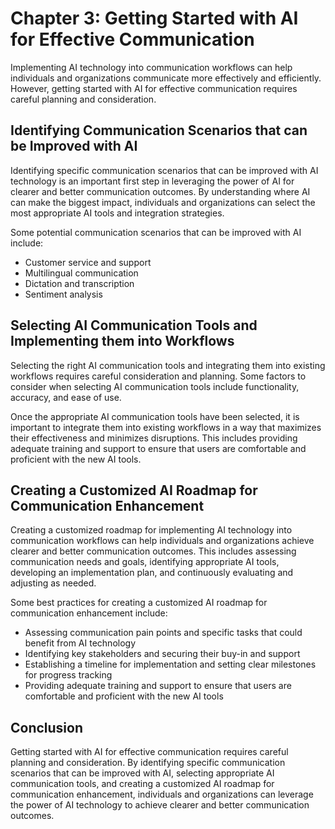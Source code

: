 Chapter 3: Getting Started with AI for Effective Communication
==============================================================

Implementing AI technology into communication workflows can help individuals and organizations communicate more effectively and efficiently. However, getting started with AI for effective communication requires careful planning and consideration.

Identifying Communication Scenarios that can be Improved with AI
----------------------------------------------------------------

Identifying specific communication scenarios that can be improved with AI technology is an important first step in leveraging the power of AI for clearer and better communication outcomes. By understanding where AI can make the biggest impact, individuals and organizations can select the most appropriate AI tools and integration strategies.

Some potential communication scenarios that can be improved with AI include:

* Customer service and support
* Multilingual communication
* Dictation and transcription
* Sentiment analysis

Selecting AI Communication Tools and Implementing them into Workflows
---------------------------------------------------------------------

Selecting the right AI communication tools and integrating them into existing workflows requires careful consideration and planning. Some factors to consider when selecting AI communication tools include functionality, accuracy, and ease of use.

Once the appropriate AI communication tools have been selected, it is important to integrate them into existing workflows in a way that maximizes their effectiveness and minimizes disruptions. This includes providing adequate training and support to ensure that users are comfortable and proficient with the new AI tools.

Creating a Customized AI Roadmap for Communication Enhancement
--------------------------------------------------------------

Creating a customized roadmap for implementing AI technology into communication workflows can help individuals and organizations achieve clearer and better communication outcomes. This includes assessing communication needs and goals, identifying appropriate AI tools, developing an implementation plan, and continuously evaluating and adjusting as needed.

Some best practices for creating a customized AI roadmap for communication enhancement include:

* Assessing communication pain points and specific tasks that could benefit from AI technology
* Identifying key stakeholders and securing their buy-in and support
* Establishing a timeline for implementation and setting clear milestones for progress tracking
* Providing adequate training and support to ensure that users are comfortable and proficient with the new AI tools

Conclusion
----------

Getting started with AI for effective communication requires careful planning and consideration. By identifying specific communication scenarios that can be improved with AI, selecting appropriate AI communication tools, and creating a customized AI roadmap for communication enhancement, individuals and organizations can leverage the power of AI technology to achieve clearer and better communication outcomes.
